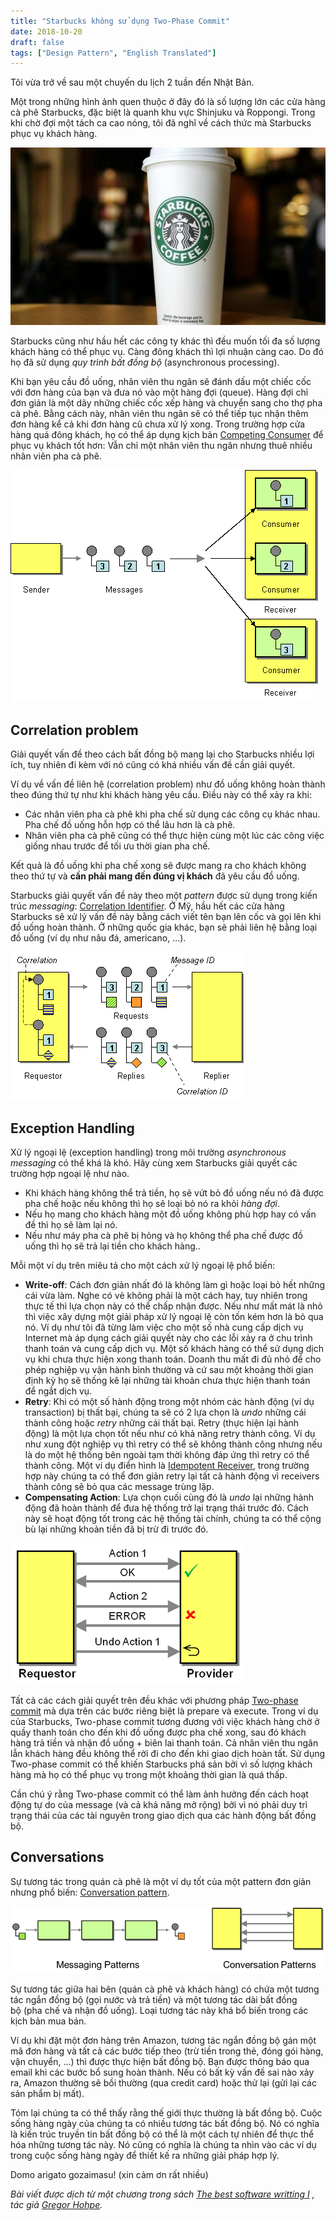 ```yaml
---
title: "Starbucks không sử dụng Two-Phase Commit"
date: 2018-10-20
draft: false
tags: ["Design Pattern", "English Translated"]
---
```


Tôi vừa trở về sau một chuyến du lịch 2 tuần đến Nhật Bản.

Một trong những hình ảnh quen thuộc ở đây đó là số lượng lớn các cửa hàng cà phê Starbucks, đặc biệt là quanh khu vực Shinjuku và Roppongi. Trong khi chờ đợi một tách ca cao nóng, tôi đã nghĩ về cách thức mà Starbucks phục vụ khách hàng.

![Starbucks](/images/starbuck.jpg)

Starbucks cũng như hầu hết các công ty khác thì đều muốn tối đa số lượng khách hàng có thể phục vụ. Càng đông khách thì lợi nhuận càng cao. Do đó họ đã sử dụng _quy trình bất đồng bộ_ (asynchronous processing).

Khi bạn yêu cầu đồ uống, nhân viên thu ngân sẽ đánh dấu một chiếc cốc với đơn hàng của bạn và đưa nó vào một hàng đợi (queue). Hàng đợi chỉ đơn giản là một dãy những chiếc cốc xếp hàng và chuyển sang cho thợ pha cà phê. Bằng cách này, nhân viên thu ngân sẽ có thể tiếp tục nhận thêm đơn hàng kể cả khi đơn hàng cũ chưa xử lý xong. Trong trường hợp cửa hàng quá đông khách, họ có thể áp dụng kịch bản [Competing Consumer](https://www.enterpriseintegrationpatterns.com/patterns/messaging/CompetingConsumers.html) để phục vụ khách tốt hơn: Vẫn chỉ một nhân viên thu ngân nhưng thuê nhiều nhân viên pha cà phê.

![Competing consumer](/images/competing-consumers.gif)

## Correlation problem

Giải quyết vấn đề theo cách bất đồng bộ mang lại cho Starbucks nhiều lợi ích, tuy nhiên đi kèm với nó cũng có khá nhiều vấn đề cần giải quyết.

Ví dụ về vấn đề liên hệ (correlation problem) như đồ uống không hoàn thành theo đúng thứ tự như khi khách hàng yêu cầu. Điều này có thể xảy ra khi:

- Các nhân viên pha cà phê khi pha chế sử dụng các công cụ khác nhau. Pha chế đồ uống hỗn hợp có thể lâu hơn là cà phê.
- Nhân viên pha cà phê cũng có thể thực hiện cùng một lúc các công việc giống nhau trước để tối ưu thời gian pha chế.

Kết quả là đồ uống khi pha chế xong sẽ được mang ra cho khách không theo thứ tự và **cần phải mang đến đúng vị khách** đã yêu cầu đồ uống.

Starbucks giải quyết vấn đề này theo một _pattern_ được sử dụng trong kiến trúc _messaging_: [Correlation Identifier](https://www.enterpriseintegrationpatterns.com/patterns/messaging/CorrelationIdentifier.html). Ở Mỹ, hầu hết các cửa hàng Starbucks sẽ xử lý vấn đề này bằng cách viết tên bạn lên cốc và gọi lên khi đồ uống hoàn thành. Ở những quốc gia khác, bạn sẽ phải liên hệ bằng loại đồ uống (ví dụ như nâu đá, americano, ...).

![CorrelationIdentifier Solution](/images/correlationIdentifier-solution.gif)

## Exception Handling

Xử lý ngoại lệ (exception handling) trong môi trường *asynchronous messaging* có thể khá là khó. Hãy cùng xem Starbucks giải quyết các trường hợp ngoại lệ như nào.

- Khi khách hàng không thể trả tiền, họ sẽ vứt bỏ đồ uống nếu nó đã được pha chế hoặc nếu không thì họ sẽ loại bỏ nó ra khỏi _hàng đợi_.
- Nếu họ mang cho khách hàng một đồ uống không phù hợp hay có vấn đề thì họ sẽ làm lại nó.
- Nếu như máy pha cà phê bị hỏng và họ không thể pha chế được đồ uống thì họ sẽ trả lại tiền cho khách hàng..

Mỗi một ví dụ trên miêu tả cho một cách xử lý ngoại lệ phổ biến:

- **Write-off**: Cách đơn giản nhất đó là không làm gì hoặc loại bỏ hết những cái vừa làm. Nghe có vẻ không phải là một cách hay, tuy nhiên trong thực tế thì lựa chọn này có thể chấp nhận được. Nếu như mất mát là nhỏ thì việc xây dựng một giải pháp xử lý ngoại lệ còn tốn kém hơn là bỏ qua nó. Ví dụ như tôi đã từng làm việc cho một số nhà cung cấp dịch vụ Internet mà áp dụng cách giải quyết này cho các lỗi xảy ra ở chu trình thanh toán và cung cấp dịch vụ. Một số khách hàng có thể sử dụng dịch vụ khi chưa thực hiện xong thanh toán. Doanh thu mất đi đủ nhỏ để cho phép nghiệp vụ vận hành bình thường và cứ sau một khoảng thời gian định kỳ họ sẽ thống kê lại những tài khoản chưa thực hiện thanh toán để ngắt dịch vụ.
- **Retry**: Khi có một số hành động trong một nhóm các hành động (ví dụ transaction) bị thất bại, chúng ta sẽ có 2 lựa chọn là *undo* những cái thành công hoặc _retry_ những cái thất bại. Retry (thực hiện lại hành động) là một lựa chọn tốt nếu như có khả năng retry thành công. Ví dụ như xung đột nghiệp vụ thì retry có thể sẽ không thành công nhưng nếu là do một hệ thống bên ngoài tạm thời không đáp ứng thì retry có thể thành công. Một ví dụ điển hình là [Idempotent Receiver](https://www.enterpriseintegrationpatterns.com/patterns/messaging/IdempotentReceiver.html), trong trường hợp này chúng ta có thể đơn giản retry lại tất cả hành động vì receivers thành công sẽ bỏ qua các message trùng lặp.
- **Compensating Action**: Lựa chọn cuối cùng đó là _undo_ lại những hành động đã hoàn thành để đưa hệ thống trở lại trạng thái trước đó. Cách này sẽ hoạt động tốt trong các hệ thống tài chính, chúng ta có thể cộng bù lại những khoản tiền đã bị trừ đi trước đó.

![Compensating action](/images/compensating-action.png)

Tất cả các cách giải quyết trên đều khác với phương pháp [Two-phase commit](https://en.wikipedia.org/wiki/Two-phase_commit_protocol) mà dựa trên các bước riêng biệt là prepare và execute. Trong ví dụ của Starbucks, Two-phase commit tương đương với việc khách hàng chờ ở quầy thanh toán cho đến khi đồ uống được pha chế xong, sau đó khách hàng trả tiền và nhận đồ uống + biên lai thanh toán. Cả nhân viên thu ngân lẫn khách hàng đều không thể rời đi cho đến khi giao dịch hoàn tất. Sử dụng Two-phase commit có thể khiến Starbucks phá sản bởi vì số lượng khách hàng mà họ có thể phục vụ trong một khoảng thời gian là quá thấp.

Cần chú ý rằng Two-phase commit có thể làm ảnh hưởng đến cách hoạt động tự do của message (và cả khả năng mở rộng) bởi vì nó phải duy trì trạng thái của các tài nguyên trong giao dịch qua các hành động bất đồng bộ.

## Conversations

Sự tương tác trong quán cà phê là một ví dụ tốt của một pattern đơn giản nhưng phổ biến: [Conversation pattern](https://www.enterpriseintegrationpatterns.com/ramblings/09_correlation.html).

![Conversations messaging](/images/conversations-messaging.png)

Sự tương tác giữa hai bên (quán cà phê và khách hàng) có chứa một tương tác ngắn đồng bộ (gọi nước và trả tiền) và một tương tác dài bất đồng bộ (pha chế và nhận đồ uống). Loại tương tác này khá bổ biến trong các kịch bản mua bán.

Ví dụ khi đặt một đơn hàng trên Amazon, tương tác ngắn đồng bộ gán một mã đơn hàng và tất cả các bước tiếp theo (trừ tiền trong thẻ, đóng gói hàng, vận chuyển, ...) thì được thực hiện bất đồng bộ. Bạn được thông báo qua email khi các bước bổ sung hoàn thành. Nếu có bất kỳ vấn đề sai nào xảy ra, Amazon thường sẽ bồi thường (qua credit card) hoặc thử lại (gửi lại các sản phẩm bị mất).

Tóm lại chúng ta có thể thấy rằng thế giới thực thường là bất đồng bộ. Cuộc sống hàng ngày của chúng ta có nhiều tương tác bất đồng bộ. Nó có nghĩa là kiến trúc truyền tin bất đồng bộ có thể là một cách tự nhiên để thực thể hóa những tương tác này. Nó cũng có nghĩa là chúng ta nhìn vào các ví dụ trong cuộc sống hàng ngày để thiết kế ra những giải pháp hợp lý.

Domo arigato gozaimasu! (xin cảm ơn rất nhiều)

_Bài viết được dịch từ một chương trong sách [The best software writting I](https://www.enterpriseintegrationpatterns.com/ramblings/18_starbucks.html) , tác giả [Gregor Hohpe](https://www.enterpriseintegrationpatterns.com/gregor.html)._
